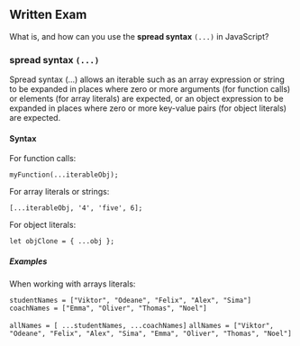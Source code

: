 ## Written Exam

What is, and how can you use the **spread syntax** `(...)` in JavaScript?

### **spread syntax** `(...)`

Spread syntax (...) allows an iterable such as an array expression or string to be expanded in places where zero or more arguments (for function calls) or elements (for array literals) are expected, or an object expression to be expanded in places where zero or more key-value pairs (for object literals) are expected.


#### Syntax

For function calls:

`myFunction(...iterableObj);`

For array literals or strings:

`[...iterableObj, '4', 'five', 6];`

For object literals:

`let objClone = { ...obj };`


##### Examples

When working with arrays literals:

`studentNames = ["Viktor", "Odeane", "Felix", "Alex", "Sima"]`
`coachNames = ["Emma", "Oliver", "Thomas", "Noel"]`

`allNames = [ ...studentNames, ...coachNames]`
`allNames = ["Viktor", "Odeane", "Felix", "Alex", "Sima", "Emma", "Oliver", "Thomas", "Noel"]`